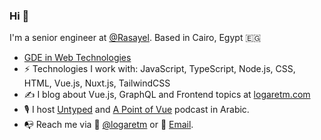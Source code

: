 ### Hi 👋

I'm a senior engineer at [@Rasayel](https://github.com/rasayel). Based in Cairo, Egypt 🇪🇬

- [GDE in Web Technologies](https://developers.google.com/profile/u/logaretm)
- ⚡️ Technologies I work with: JavaScript, TypeScript, Node.js, CSS, HTML, Vue.js, Nuxt.js, TailwindCSS
- ✍️ I blog about Vue.js, GraphQL and Frontend topics at [logaretm.com](https://logaretm.com/)
- 🎙️ I host [Untyped](https://untyped.fm) and [A Point of Vue](https://www.youtube.com/@povue/) podcast in Arabic.
- 📭 Reach me via 🐤 [@logaretm](https://twitter.com/logaretm) or 📩 [Email](mailto:me@logaretm.com).
